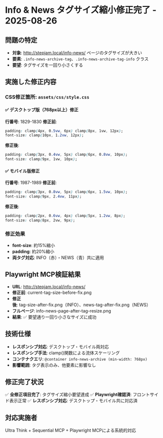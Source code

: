 # Info & News タグサイズ縮小修正完了 - 2025-08-26

## 問題の特定
- **対象**: http://stepjam.local/info-news/ ページのタグサイズが大きい
- **要素**: `.info-news-archive-tag`、`.info-news-archive-tag-info` クラス
- **要望**: タグサイズを一回り小さくする

## 実施した修正内容

### CSS修正箇所: `assets/css/style.css`

#### ✅ デスクトップ版（768px以上）修正
**行番号**: 1829-1830
**修正前**:
```css
padding: clamp(4px, 0.5vw, 6px) clamp(8px, 1vw, 12px);
font-size: clamp(10px, 1.2vw, 12px);
```
**修正後**:
```css
padding: clamp(3px, 0.4vw, 5px) clamp(6px, 0.8vw, 10px);
font-size: clamp(9px, 1vw, 10px);
```

#### ✅ モバイル版修正
**行番号**: 1987-1989
**修正前**:
```css
padding: clamp(3px, 0.8vw, 5px) clamp(6px, 1.5vw, 10px);
font-size: clamp(9px, 2.4vw, 11px);
```
**修正後**:
```css
padding: clamp(2px, 0.6vw, 4px) clamp(5px, 1.2vw, 8px);
font-size: clamp(8px, 2vw, 9px);
```

### 修正効果
- **font-size**: 約15%縮小
- **padding**: 約20%縮小
- **両タグ対応**: INFO（赤）・NEWS（青）共に適用

## Playwright MCP検証結果
- **URL**: http://stepjam.local/info-news/
- **修正前**: current-tag-size-before-fix.png
- **修正後**: tag-size-after-fix.png（INFO）、news-tag-after-fix.png（NEWS）
- **フルページ**: info-news-page-after-tag-resize.png
- **結果**: ✅ 要望通り一回り小さなサイズに成功

## 技術仕様
- **レスポンシブ対応**: デスクトップ・モバイル両対応
- **レスポンシブ手法**: clamp()関数による流体スケーリング
- **コンテナクエリ**: `@container info-news-archive (min-width: 768px)`
- **影響範囲**: タグ表示のみ、他要素に影響なし

## 修正完了状況
✅ **全修正項目完了**: タグサイズ縮小要望達成
✅ **Playwright確認済**: フロントサイド表示正常
✅ **レスポンシブ対応**: デスクトップ・モバイル共に対応済

## 対応実施者
Ultra Think + Sequential MCP + Playwright MCPによる系統的対応